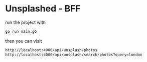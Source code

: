 # Unsplashed - BFF

run the project with

```bash
go run main.go
```

then you can visit

```bash
http://localhost:4000/api/unsplash/photos
http://localhost:4000/api/unsplash/search/photos?query=london
```
